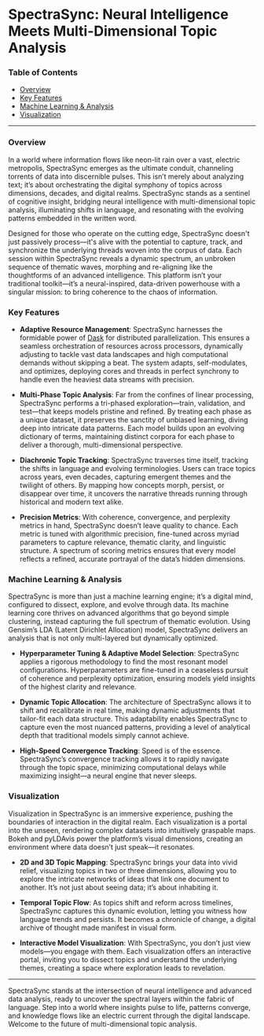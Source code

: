 
# SpectraSync: Neural Intelligence Meets Multi-Dimensional Topic Analysis

### Table of Contents
- [Overview](#overview)
- [Key Features](#key-features)
- [Machine Learning & Analysis](#machine-learning--analysis)
- [Visualization](#visualization)

---

### Overview
In a world where information flows like neon-lit rain over a vast, electric metropolis, SpectraSync emerges as the ultimate conduit, channeling torrents of data into discernible pulses. This isn’t merely about analyzing text; it’s about orchestrating the digital symphony of topics across dimensions, decades, and digital realms. SpectraSync stands as a sentinel of cognitive insight, bridging neural intelligence with multi-dimensional topic analysis, illuminating shifts in language, and resonating with the evolving patterns embedded in the written word.

Designed for those who operate on the cutting edge, SpectraSync doesn't just passively process—it's alive with the potential to capture, track, and synchronize the underlying threads woven into the corpus of data. Each session within SpectraSync reveals a dynamic spectrum, an unbroken sequence of thematic waves, morphing and re-aligning like the thoughtforms of an advanced intelligence. This platform isn’t your traditional toolkit—it’s a neural-inspired, data-driven powerhouse with a singular mission: to bring coherence to the chaos of information.

### Key Features
- **Adaptive Resource Management**: SpectraSync harnesses the formidable power of [Dask](https://www.dask.org/) for distributed parallelization. This ensures a seamless orchestration of resources across processors, dynamically adjusting to tackle vast data landscapes and high computational demands without skipping a beat. The system adapts, self-modulates, and optimizes, deploying cores and threads in perfect synchrony to handle even the heaviest data streams with precision.

- **Multi-Phase Topic Analysis**: Far from the confines of linear processing, SpectraSync performs a tri-phased exploration—train, validation, and test—that keeps models pristine and refined. By treating each phase as a unique dataset, it preserves the sanctity of unbiased learning, diving deep into intricate data patterns. Each model builds upon an evolving dictionary of terms, maintaining distinct corpora for each phase to deliver a thorough, multi-dimensional perspective.

- **Diachronic Topic Tracking**: SpectraSync traverses time itself, tracking the shifts in language and evolving terminologies. Users can trace topics across years, even decades, capturing emergent themes and the twilight of others. By mapping how concepts morph, persist, or disappear over time, it uncovers the narrative threads running through historical and modern text alike.

- **Precision Metrics**: With coherence, convergence, and perplexity metrics in hand, SpectraSync doesn’t leave quality to chance. Each metric is tuned with algorithmic precision, fine-tuned across myriad parameters to capture relevance, thematic clarity, and linguistic structure. A spectrum of scoring metrics ensures that every model reflects a refined, accurate portrayal of the data’s hidden dimensions.

### Machine Learning & Analysis
SpectraSync is more than just a machine learning engine; it’s a digital mind, configured to dissect, explore, and evolve through data. Its machine learning core thrives on advanced algorithms that go beyond simple clustering, instead capturing the full spectrum of thematic evolution. Using Gensim’s LDA (Latent Dirichlet Allocation) model, SpectraSync delivers an analysis that is not only multi-layered but dynamically optimized.

- **Hyperparameter Tuning & Adaptive Model Selection**: SpectraSync applies a rigorous methodology to find the most resonant model configurations. Hyperparameters are fine-tuned in a ceaseless pursuit of coherence and perplexity optimization, ensuring models yield insights of the highest clarity and relevance.

- **Dynamic Topic Allocation**: The architecture of SpectraSync allows it to shift and recalibrate in real time, making dynamic adjustments that tailor-fit each data structure. This adaptability enables SpectraSync to capture even the most nuanced patterns, providing a level of analytical depth that traditional models simply cannot achieve.

- **High-Speed Convergence Tracking**: Speed is of the essence. SpectraSync’s convergence tracking allows it to rapidly navigate through the topic space, minimizing computational delays while maximizing insight—a neural engine that never sleeps.

### Visualization
Visualization in SpectraSync is an immersive experience, pushing the boundaries of interaction in the digital realm. Each visualization is a portal into the unseen, rendering complex datasets into intuitively graspable maps. Bokeh and pyLDAvis power the platform’s visual dimensions, creating an environment where data doesn’t just speak—it resonates.

- **2D and 3D Topic Mapping**: SpectraSync brings your data into vivid relief, visualizing topics in two or three dimensions, allowing you to explore the intricate networks of ideas that link one document to another. It’s not just about seeing data; it’s about inhabiting it.

- **Temporal Topic Flow**: As topics shift and reform across timelines, SpectraSync captures this dynamic evolution, letting you witness how language trends and persists. It becomes a chronicle of change, a digital archive of thought made manifest in visual form.

- **Interactive Model Visualization**: With SpectraSync, you don’t just view models—you engage with them. Each visualization offers an interactive portal, inviting you to dissect topics and understand the underlying themes, creating a space where exploration leads to revelation.

---

SpectraSync stands at the intersection of neural intelligence and advanced data analysis, ready to uncover the spectral layers within the fabric of language. Step into a world where insights pulse to life, patterns converge, and knowledge flows like an electric current through the digital landscape. Welcome to the future of multi-dimensional topic analysis.
